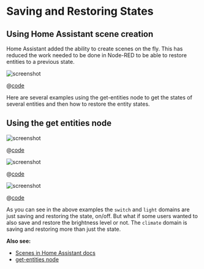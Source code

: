 # Saving and Restoring States

## Using Home Assistant scene creation

Home Assistant added the ability to create scenes on the fly. This has reduced
the work needed to be done in Node-RED to be able to restore entities to a
previous state.

![screenshot](./images/saving-and-restoring-states_04.png)

@[code](@examples/cookbook/saving-and-restoring-states/example_01.json)

Here are several examples using the get-entities node to get the states of
several entities and then how to restore the entity states.

## Using the get entities node

![screenshot](./images/saving-and-restoring-states_01.png)

@[code](@examples/cookbook/saving-and-restoring-states/example_02.json)

![screenshot](./images/saving-and-restoring-states_02.png)

@[code](@examples/cookbook/saving-and-restoring-states/example_03.json)

![screenshot](./images/saving-and-restoring-states_03.png)

@[code](@examples/cookbook/saving-and-restoring-states/example_04.json)

As you can see in the above examples the `switch` and `light` domains are just saving and restoring the state, on/off. But what if some users wanted to also save and restore the brightness level or not. The `climate` domain is saving and restoring more than just the state.

**Also see:**

- [Scenes in Home Assistant docs](https://www.home-assistant.io/integrations/scene/#creating-scenes-on-the-fly)
- [get-entities node](../node/get-entities.md)
